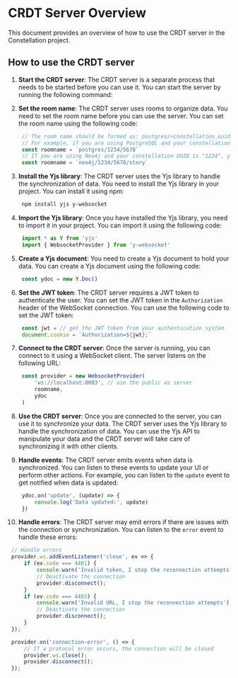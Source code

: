 # CRDT Server Overview

This document provides an overview of how to use the CRDT server in the Constellation project.

## How to use the CRDT server

1. **Start the CRDT server**: The CRDT server is a separate process that needs to be started before you can use it. You can start the server by running the following command:

2. **Set the room name**: The CRDT server uses rooms to organize data. You need to set the room name before you can use the server. You can set the room name using the following code:

   ```js
    // The room name should be formed as: postgres/<constellation_uuid>/<file_uuid> or neo4j/<constellation_uuid>/<node_uuid>/<attribute_name>
    // For example, if you are using PostgreSQL and your constellation UUID is "1234" and your file UUID is "5678", the room name would be:
    const roomname = `postgres/1234/5678`
    // If you are using Neo4j and your constellation UUID is "1234", your node UUID is "5678", and your attribute name is "story", the room name would be:
    const roomname = `neo4j/1234/5678/story`
   ```

3. **Install the Yjs library**: The CRDT server uses the Yjs library to handle the synchronization of data. You need to install the Yjs library in your project. You can install it using npm:

   ```bash
    npm install yjs y-websocket
   ```

4. **Import the Yjs library**: Once you have installed the Yjs library, you need to import it in your project. You can import it using the following code:

   ```js
    import * as Y from 'yjs'
    import { WebsocketProvider } from 'y-websocket'
   ```

5. **Create a Yjs document**: You need to create a Yjs document to hold your data. You can create a Yjs document using the following code:

   ```js
    const ydoc = new Y.Doc()
   ```

6. **Set the JWT token**: The CRDT server requires a JWT token to authenticate the user. You can set the JWT token in the `Authorization` header of the WebSocket connection. You can use the following code to set the JWT token:

   ```js
    const jwt = // get the JWT token from your authentication system
    document.cookie = `Authorization=${jwt};`
   ```

7. **Connect to the CRDT server**: Once the server is running, you can connect to it using a WebSocket client. The server listens on the following URL:

   ```js
    const provider = new WebsocketProvider(
        'ws://localhost:8003', // use the public ws server
        roomname,
        ydoc
    )
   ```

8. **Use the CRDT server**: Once you are connected to the server, you can use it to synchronize your data. The CRDT server uses the Yjs library to handle the synchronization of data. You can use the Yjs API to manipulate your data and the CRDT server will take care of synchronizing it with other clients.

9. **Handle events**: The CRDT server emits events when data is synchronized. You can listen to these events to update your UI or perform other actions. For example, you can listen to the `update` event to get notified when data is updated:

   ```js
    ydoc.on('update', (update) => {
        console.log('Data updated:', update)
    })
   ```

10. **Handle errors**: The CRDT server may emit errors if there are issues with the connection or synchronization. You can listen to the `error` event to handle these errors:

   ```js
    // Handle errors
    provider.ws.addEventListener('close', ev => {
        if (ev.code === 4401) {
            console.warn('Invalid token, I stop the reconnection attempts');
            // Deactivate the connection
            provider.disconnect();
        }
        if (ev.code === 4403) {
            console.warn('Invalid URL, I stop the reconnection attempts');
            // Deactivate the connection
            provider.disconnect();
        }
    });

    provider.on('connection-error', () => {
        // If a protocol error occurs, the connection will be closed
        provider.ws.close();
        provider.disconnect();
    });
   ```
